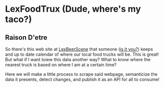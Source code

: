 # LexFoodTrux (Dude, where's my taco?)

## Raison D'etre

So there's this web site at
[LexBeerScene](http://lexbeerscene.com/foodtruckevents) that someone ([is it
you?](mailto:someone@example.com?Subject=LexFoodTrux%20I%20do%it)) keeps and up
to date calendar of where our local food trucks will be. This is great! But
what if I want toiew this data another way? What to know where the nearest
truck is based on where I am at a certain time?

Here we will make a little process to scrape said webpage, semanticize the data
it presents, detect changes, and publish it as an API for all to consume!
